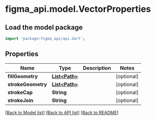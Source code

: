 # figma_api.model.VectorProperties

## Load the model package
```dart
import 'package:figma_api/api.dart';
```

## Properties
Name | Type | Description | Notes
------------ | ------------- | ------------- | -------------
**fillGeometry** | [**List&lt;Path&gt;**](Path.md) |  | [optional] 
**strokeGeometry** | [**List&lt;Path&gt;**](Path.md) |  | [optional] 
**strokeCap** | **String** |  | [optional] 
**strokeJoin** | **String** |  | [optional] 

[[Back to Model list]](../README.md#documentation-for-models) [[Back to API list]](../README.md#documentation-for-api-endpoints) [[Back to README]](../README.md)


